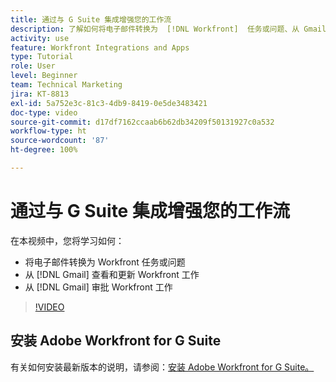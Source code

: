 ```yaml
---
title: 通过与 G Suite 集成增强您的工作流
description: 了解如何将电子邮件转换为  [!DNL Workfront]  任务或问题、从 Gmail 查看和更新  [!DNL Workfront]  工作，以及从 Gmail 审批  [!DNL Workfront]  工作。
activity: use
feature: Workfront Integrations and Apps
type: Tutorial
role: User
level: Beginner
team: Technical Marketing
jira: KT-8813
exl-id: 5a752e3c-81c3-4db9-8419-0e5de3483421
doc-type: video
source-git-commit: d17df7162ccaab6b62db34209f50131927c0a532
workflow-type: ht
source-wordcount: '87'
ht-degree: 100%

---
```


# 通过与 G Suite 集成增强您的工作流

在本视频中，您将学习如何：

* 将电子邮件转换为 Workfront 任务或问题
* 从 [!DNL Gmail] 查看和更新 Workfront 工作
* 从 [!DNL Gmail] 审批 Workfront 工作

>[!VIDEO](https://video.tv.adobe.com/v/335114/?quality=12&learn=on&enablevpops)

## 安装 Adobe Workfront for G Suite

有关如何安装最新版本的说明，请参阅：[安装 Adobe Workfront for G Suite。](https://experienceleague.adobe.com/docs/workfront/using/adobe-workfront-integrations/workfront-for-g-suite/install-workfront-for-gsuite.html)

